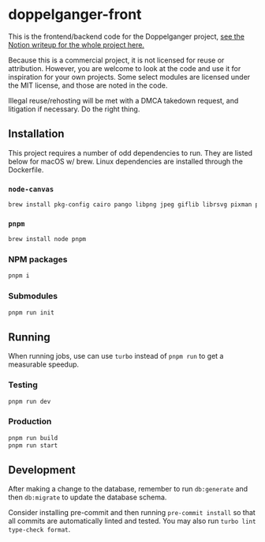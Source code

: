 # doppelganger-front

This is the frontend/backend code for the Doppelganger project, [see the Notion writeup for the whole project here.](https://regulad.notion.site/Doppelg-nger-Portal-for-second-copies-of-apps-5732d097a25748ef93370655a3c3067b?pvs=4)

Because this is a commercial project, it is not licensed for reuse or attribution. However, you are welcome to look at the code and use it for inspiration for your own projects. Some select modules are licensed under the MIT license, and those are noted in the code.

Illegal reuse/rehosting will be met with a DMCA takedown request, and litigation if necessary. Do the right thing.

## Installation

This project requires a number of odd dependencies to run. They are listed below for macOS w/ brew. Linux dependencies are installed through the Dockerfile.

### `node-canvas`

```bash
brew install pkg-config cairo pango libpng jpeg giflib librsvg pixman python-setuptools
```

### `pnpm`

```bash
brew install node pnpm
```

### NPM packages

```bash
pnpm i
```

### Submodules

```bash
pnpm run init
```

## Running

When running jobs, use can use `turbo` instead of `pnpm run` to get a measurable speedup.

### Testing

```bash
pnpm run dev
```

### Production

```bash
pnpm run build
pnpm run start
```

## Development

After making a change to the database, remember to run `db:generate` and then `db:migrate` to update the database schema.

Consider installing pre-commit and then running `pre-commit install` so that all commits are automatically linted and tested. You may also run `turbo lint type-check format`.
